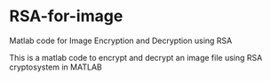 # RSA-for-image
Matlab code for Image Encryption and Decryption using RSA

This is a matlab code to encrypt and decrypt an image file using RSA cryptosystem in MATLAB
